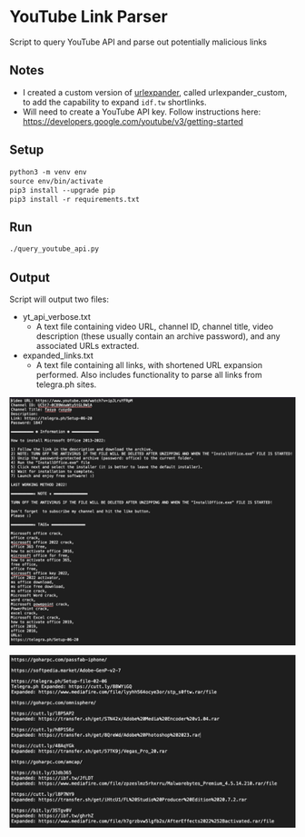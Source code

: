 # YouTube Link Parser
Script to query YouTube API and parse out potentially malicious links

## Notes
- I created a custom version of [urlexpander](https://github.com/SMAPPNYU/urlExpander), called urlexpander_custom, to add the capability to expand `idf.tw` shortlinks.
- Will need to create a YouTube API key. Follow instructions here: https://developers.google.com/youtube/v3/getting-started


## Setup

```
python3 -m venv env
source env/bin/activate
pip3 install --upgrade pip
pip3 install -r requirements.txt
```

## Run

```bash
./query_youtube_api.py
```

## Output

Script will output two files:
  - yt_api_verbose.txt
    - A text file containing video URL, channel ID, channel title, video description (these usually contain an archive password), and any associated URLs extracted.
  - expanded_links.txt
    - A text file containing all links, with shortened URL expansion performed. Also includes functionality to parse all links from telegra.ph sites.
  
![Example yt_api_verbose.txt](verbose_output.png)

![Example expanded_links.txt](expanded_output.png)
